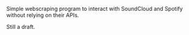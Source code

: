 Simple webscraping program to interact with SoundCloud and Spotify without relying on their APIs.

Still a draft.
